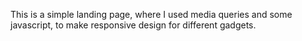 This is a simple landing page, where I used media queries and some javascript, to make responsive design for different gadgets.